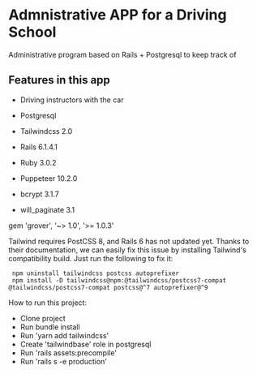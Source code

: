 # Admnistrative APP for a Driving School

Administrative program based on Rails + Postgresql to keep track of 

## Features in this app
 - Driving instructors with the car

 - Postgresql
 - Tailwindcss 2.0
 - Rails 6.1.4.1
 - Ruby 3.0.2
 - Puppeteer 10.2.0
 - bcrypt 3.1.7
 - will_paginate 3.1

gem 'grover', '~> 1.0', '>= 1.0.3'

 Tailwind requires PostCSS 8, and Rails 6 has not updated yet. Thanks to their documentation, we can easily fix this issue by installing Tailwind's compatibility build. Just run the following to fix it:
```
 npm uninstall tailwindcss postcss autoprefixer
 npm install -D tailwindcss@npm:@tailwindcss/postcss7-compat @tailwindcss/postcss7-compat postcss@^7 autoprefixer@^9
```

How to run this project:
 - Clone project
 - Run bundle install
 - Run 'yarn add tailwindcss'
 - Create 'tailwindbase' role in postgresql
 - Run 'rails assets:precompile'
 - Run 'rails s -e production'
 